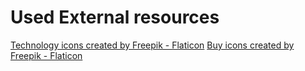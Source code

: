 # Used External resources
<a href="https://www.flaticon.com/free-icons/technology" title="technology icons">Technology icons created by Freepik - Flaticon</a>
<a href="https://www.flaticon.com/free-icons/buy" title="buy icons">Buy icons created by Freepik - Flaticon</a>